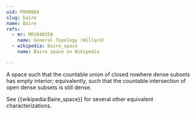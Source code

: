 ```yaml
---
uid: P000064
slug: baire
name: Baire
refs:
  - mr: MR2048350
    name: General Topology (Willard)
  - wikipedia: Baire_space
    name: Baire space on Wikipedia

---
```

A space such that the countable union of closed nowhere dense subsets has empty interior; equivalently, such that the countable intersection of open dense subsets is still dense.

See {{wikipedia:Baire_space}} for several other equivalent characterizations.
